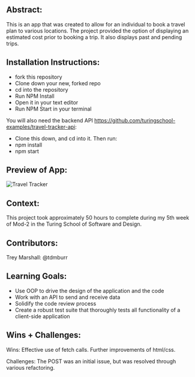 ## Abstract:
This is an app that was created to allow for an individual to book a travel plan to various locations. The project provided the option of displaying an estimated cost prior to booking a trip. It also displays past and pending trips.


## Installation Instructions:
- fork this repository
- Clone down your new, forked repo
- cd into the repository
- Run NPM Install
- Open it in your text editor
- Run NPM Start in your terminal

You will also need the backend API https://github.com/turingschool-examples/travel-tracker-api: 
- Clone this down, and cd into it. Then run:
- npm install
- npm start



## Preview of App:
![Travel Tracker](https://user-images.githubusercontent.com/109426263/234094154-deffcec0-1bb3-4ee7-93e3-616b33f190de.gif)

## Context:
This project took approximately 50 hours to complete during my 5th week of Mod-2 in the Turing School of Software and Design.

## Contributors:
Trey Marshall: @tdmburr

## Learning Goals:

- Use OOP to drive the design of the application and the code
- Work with an API to send and receive data
- Solidify the code review process
- Create a robust test suite that thoroughly tests all functionality of a client-side application

## Wins + Challenges:
Wins: Effective use of fetch calls. Further improvements of html/css.


Challenges: The POST was an initial issue, but was resolved through various refactoring.
